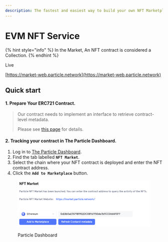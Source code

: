 ```yaml
---
description: The fastest and easiest way to build your own NFT Marketplace without limits
---
```


# EVM NFT Service

{% hint style="info" %}
In the Market, An NFT contract is considered a Collection.
{% endhint %}

Live

[https://market-web.particle.network](https://market-web.particle.network)

## Quick start

#### 1. Prepare Your ERC721 Contract.

> Our contract needs to implement an interface to retrieve contract-level metadata.
>
> Please see [this page](configure-your-contract.md) for details.

#### 2. Tracking your contract in The Particle Dashboard.

1. Log in to [The Particle Dashboard](https://dashboard.particle.network/).
2. Find the tab labelled **`NFT Market`**.
3. Select the chain where your NFT contract is deployed and enter the NFT contract address.
4. Click the **`Add to Marketplace`** button.

<figure><img src="../../../.gitbook/assets/a&#x27;a&#x27;a.png" alt=""><figcaption><p>Particle Dashboard</p></figcaption></figure>
